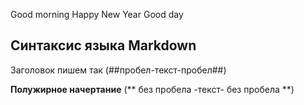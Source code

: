 Good morning
Happy New Year
Good day

## Синтаксис языка Markdown ##

Заголовок пишем так (##пробел-текст-пробел##)

**Полужирное начертание** (** без пробела -текст- без пробела **)


